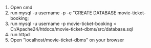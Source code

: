 1. Open cmd
2. run mysql -u username -p -e "CREATE DATABASE movie-ticket-booking;
3. run mysql -u username -p movie-ticket-booking < C:/Apache24/htdocs/movie-ticket-dbms/src/database.sql 
4. run httpd
5. Open "localhost/movie-ticket-dbms" on your browser